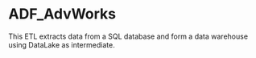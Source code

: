 # ADF_AdvWorks
This ETL extracts data from a SQL database and form a data warehouse using DataLake as intermediate.
